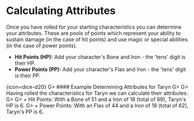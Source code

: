 # Calculating Attributes

Once you have rolled for your starting characteristics you can determine your attributes.
These are pools of points which represent your ability to sustain damage (in the case of hit points) and use magic or special abilities (in the case of power points).

+ **Hit Points (HP):** Add your character's Bone and Iron - the 'tens' digit is their HP.
+ **Power Points (PP):** Add your character's Flax and Iron - the 'tens' digit is their PP.

{icon=dice-d20}
G> #### Example Determining Attributes for Taryn
G>
G> Having rolled the characteristics for Taryn we can calculate their attributes:
G>
G> + Hit Points: With a Bone of 51 and a Iron of 18 (total of 69), Taryn's HP is 6.
G> + Power Points: With an Flax of 44 and a Iron of 18 (total of 62), Taryn's PP is 6.
